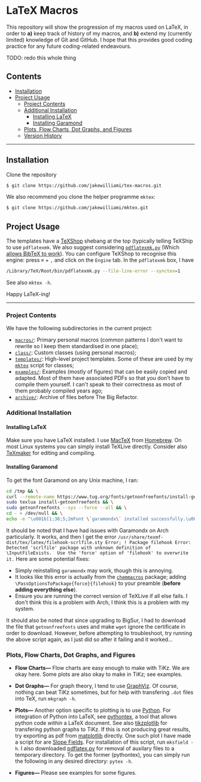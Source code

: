 # LaTeX Macros

This repository will show the progression of my macros used on LaTeX, in order to **a)** keep track of history of my macros, and **b)** extend my (currently limited) knowledge of Git and GitHub.  I hope that this provides good coding practice for any future coding-related endeavours.


TODO: redo this whole thing

## Contents

  - [Installation](#installation)
  - [Project Usage](#usage)
    - [Project Contents](#project-contents)
    - [Additional Installation](#additional-installation.py)
      - [Installing LaTeX](#installing-latex)
      - [Installing Garamond](#installing-garamond)
    - [Plots, Flow Charts, Dot Graphs, and Figures](#plots-flow-charts-dot-graphs-and-figures)
    - [Version History](#version-history)

---

## Installation

Clone the repository
```bash
$ git clone https://github.com/jakewilliami/tex-macros.git
```

We also recommend you clone the helper programme `mktex`:
```bash
$ git clone https://github.com/jakewilliami/mktex.git
```

## Project Usage

The templates have a [TeXShop](https://en.wikipedia.org/wiki/TeXShop) shebang at the top (typically telling TeXShip to use `pdflatexmk`.  We also suggest considering [`pdflatexmk.py`](https://github.com/jakewilliami/texshop-pdflatexmk) (Which [allows BibTeX to work](https://github.com/marcuswhybrow/texshop-pdflatex/issues/1#issuecomment-645712757)).  You can configure TeXShop to recognise this engine: press `⌘` + `,` and click on the `Engine` tab.  In the `pdflatexmk` box, I have
```bash
/Library/TeX/Root/bin/pdflatexmk.py --file-line-error --synctex=1
```

See also `mktex -h`.

Happy LaTeX-ing!

---

### Project Contents

We have the following subdirectories in the current project:
  - [`macros/`](./macros/): Primary personal macros (common patterns I don't want to rewrite so I keep them standardised in one place);
  - [`class/`](./class/): Custom classes (using personal macros);
  - [`templates/`](./templates/): High-level project templates.  Some of these are used by my [`mktex`](https://github.com/jakewilliami/mktex) script for classes;
  - [`examples/`](./examples/): Examples (mostly of figures) that can be easily copied and adapted.  Most of them have associated PDFs so that you don't have to compile them yourself.  I can't speak to their correctness as most of them probably compiled years ago;
  - [`archive/`](./archive/): Archive of files before The Big Refactor.

### Additional Installation

#### Installing LaTeX

Make sure you have LaTeX installed.  I use [MacTeX](https://en.wikipedia.org/wiki/MacTeX) from [Homebrew](https://en.wikipedia.org/wiki/Homebrew_(package_manager)).  On most Linux systems you can simply install TeXLive directly.  Consider also [TeXmaker](https://en.wikipedia.org/wiki/Texmaker) for editing and compiling.

#### Installing Garamond

To get the font Garamond on any Unix machine, I ran:
```bash
cd /tmp && \
curl --remote-name https://www.tug.org/fonts/getnonfreefonts/install-getnonfreefonts && \
sudo texlua install-getnonfreefonts && \
sudo getnonfreefonts --sys --force --all && \
cd - > /dev/null && \
echo -e "\u001b[1;38;5;2mFont \`garamondx\` installed successfully.\u001b[0;38m"
```
It should be noted that I have had issues with Garamondx on Arch particularly.  It works, and then I get the error `/usr/share/texmf-dist/tex/latex/filehook-scrlfile.sty Error; ! Package filehook Error: Detected 'scrlfile' package with unknown definition of \InputFileExists.  Use the 'force' option of 'filehook' to overwrite it.`  Here are some potential fixes:
- Simply reinstalling `garamondx` may work, though this is annoying.
- It looks like this error is actually from the [`chemmacros`](https://tex.stackexchange.com/questions/512189/problem-with-chemmacros-beamer-and-filehook-scrlfile-sty) package; adding `\PassOptionsToPackage{force}{filehook}` to your preamble (**before adding everything else**).
- Ensure you are running the correct version of TeXLive if all else fails.
I don't think this is a problem with Arch, I think this is a problem with my system.

It should also be noted that since upgrading to BigSur, I had to download the file that `getnonfreefonts` uses and make `wget` ignore the certificate in order to download.  However, before attempting to troubleshoot, try running the above script again, as I just did so after it failing and it worked...

### Plots, Flow Charts, Dot Graphs, and Figures

 - **Flow Charts&mdash;**
 Flow charts are easy enough to make with TiKz.  We are okay here.  Some plots are also okay to make in TiKz; see examples.

 - **Dot Graphs&mdash;**
 For graph theory, I tend to use [GraphViz](https://www.graphviz.org/).  Of course, nothing can beat TiKz sometimes, but for help with transfering `.dot` files into TeX, run `mkgraph -h`.

 - **Plots&mdash;**
 Another option specific to plotting is to use [Python](https://www.python.org/).  For integration of Python into LaTeX, see [pythontex](https://github.com/gpoore/pythontex/), a tool that allows python code *within* a LaTeX document.  See also [tikzplotlib](https://github.com/nschloe/tikzplotlib) for transfering python graphs to TiKz.  If this is not producing great results, try exporting as pdf from [matplotlib](https://matplotlib.org/tutorials/text/pgf.html) directly.
 One such plot I have made a script for are [Slope Fields](https://www.wikiwand.com/en/Slope_field).  For installation of this script, run `mksfield -h`.  I also downloaded [pdflatex.py](https://github.com/marcuswhybrow/texshop-pdflatex) for removal of auxilary files to a temporary directory.  To get the former (pythontex), you can simply run the following in any desired directory: `pytex -h`.

 - **Figures&mdash;**
 Please see examples for some figures.
